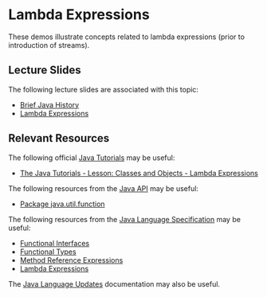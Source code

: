Lambda Expressions
=================================================

These demos illustrate concepts related to lambda expressions (prior to introduction of streams).

## Lecture Slides ##

The following lecture slides are associated with this topic:

- [Brief Java History](https://docs.google.com/presentation/d/e/2PACX-1vQBUQLdRuW8s9cEJ93Erl9ctvlfmVL9Ojn6G3hOTwTz-jkm6hUOtpnJESv6FyTVb404wDIVNgU6wkf8/pub?start=false&loop=false&delayms=3000)
- [Lambda Expressions](https://docs.google.com/presentation/d/e/2PACX-1vQwGnrZB_C2pOsFpt23gU3ZccNxvkIrYQaQS2Gcrgnof1xFeGz_V-l05ML3xXB8FvSBp7HwnEr56jdJ/pub?start=false&loop=false&delayms=3000)

## Relevant Resources ##

The following official [Java Tutorials](http://docs.oracle.com/javase/tutorial/index.html) may be useful:

- [The Java Tutorials - Lesson: Classes and Objects - Lambda Expressions](https://docs.oracle.com/javase/tutorial/java/javaOO/lambdaexpressions.html)

The following resources from the [Java API](https://www.cs.usfca.edu/~cs212/javadoc/api/index.html) may be useful:

- [Package java.util.function](https://www.cs.usfca.edu/~cs212/javadoc/api/java.base/java/util/function/package-summary.html)

The following resources from the [Java Language Specification](https://docs.oracle.com/javase/specs/jls/se15/html/index.html) may be useful:

- [Functional Interfaces](https://docs.oracle.com/javase/specs/jls/se15/html/jls-9.html#jls-9.8)
- [Functional Types](https://docs.oracle.com/javase/specs/jls/se15/html/jls-9.html#jls-9.9)
- [Method Reference Expressions](https://docs.oracle.com/javase/specs/jls/se15/html/jls-15.html#jls-15.13)
- [Lambda Expressions](https://docs.oracle.com/javase/specs/jls/se15/html/jls-15.html#jls-15.27)

The [Java Language Updates](https://docs.oracle.com/en/java/javase/15/language/index.html) documentation may also be useful.

